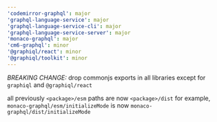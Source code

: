 ```yaml
---
'codemirror-graphql': major
'graphql-language-service': major
'graphql-language-service-cli': major
'graphql-language-service-server': major
'monaco-graphql': major
'cm6-graphql': minor
'@graphiql/react': minor
'@graphiql/toolkit': minor
---
```


_BREAKING CHANGE:_ drop commonjs exports in all libraries except for `graphiql` and `@graphiql/react`

all previously `<package>/esm` paths are now `<package>/dist`
for example, `monaco-graphql/esm/initializeMode` is now `monaco-graphql/dist/initializeMode`
